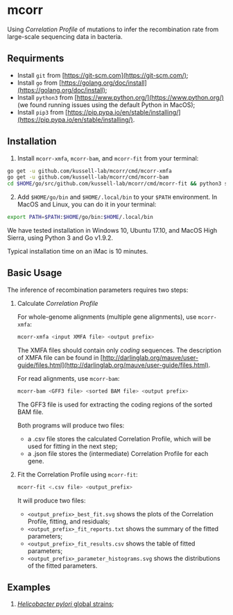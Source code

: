 # mcorr
Using _Correlation Profile_ of mutations to infer the recombination rate from large-scale sequencing data in bacteria.

## Requirments
* Install `git` from [https://git-scm.com](https://git-scm.com/);
* Install `go` from [https://golang.org/doc/install](https://golang.org/doc/install);
* Install `python3` from [https://www.python.org/](https://www.python.org/) (we found running issues using the default Python in MacOS);
* Install `pip3` from [https://pip.pypa.io/en/stable/installing/](https://pip.pypa.io/en/stable/installing/).

## Installation
1. Install `mcorr-xmfa`, `mcorr-bam`, and `mcorr-fit` from your terminal:
```sh
go get -u github.com/kussell-lab/mcorr/cmd/mcorr-xmfa
go get -u github.com/kussell-lab/mcorr/cmd/mcorr-bam
cd $HOME/go/src/github.com/kussell-lab/mcorr/cmd/mcorr-fit && python3 setup.py install --user
```
2. Add `$HOME/go/bin` and `$HOME/.local/bin` to your `$PATH` environment. In MacOS and Linux, you can do it in your terminal:
```sh
export PATH=$PATH:$HOME/go/bin:$HOME/.local/bin
```

We have tested installation in Windows 10, Ubuntu 17.10, and MacOS High Sierra, using Python 3 and Go v1.9.2.

Typical installation time on an iMac is 10 minutes.

## Basic Usage
The inference of recombination parameters requires two steps:

1. Calculate _Correlation Profile_

    For whole-genome alignments (multiple gene alignments), use `mcorr-xmfa`:

    ```sh
    mcorr-xmfa <input XMFA file> <output prefix>
    ```
    The XMFA files should contain only *coding* sequences. The description of XMFA file can be found in [http://darlinglab.org/mauve/user-guide/files.html](http://darlinglab.org/mauve/user-guide/files.html).

    For read alignments, use `mcorr-bam`:
    ```sh
    mcorr-bam <GFF3 file> <sorted BAM file> <output prefix>
    ```
    The GFF3 file is used for extracting the coding regions of the sorted BAM file.

    Both programs will produce two files:
    * a .csv file stores the calculated Correlation Profile, which will be used for fitting in the next step;
    * a .json file stores the (intermediate) Correlation Profile for each gene.

2. Fit the Correlation Profile using `mcorr-fit`:

    ```sh
    mcorr-fit <.csv file> <output_prefix>
    ```

    It will produce two files:

    * `<output_prefix>_best_fit.svg` shows the plots of the Correlation Profile, fitting, and residuals;
    * `<output_prefix>_fit_reports.txt` shows the summary of the fitted parameters;
    * `<output_prefix>_fit_results.csv` shows the table of fitted parameters;
    * `<output_prefix>_parameter_histograms.svg` shows the distributions of the fitted parameters.

## Examples
1. [_Helicobacter pylori_ global strains](https://github.com/kussell-lab/mcorr_examples/tree/master/Helicobacter_pylori_global_population);
